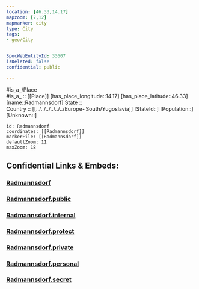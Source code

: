 ```yaml
---
location: [46.33,14.17] 
mapzoom: [7,12] 
mapmarker: city 
type: City
tags:
- geo/City


SpocWebEntityId: 33607
isDeleted: false
confidential: public

---
```

#is_a_/Place  
#is_a_ :: [[Place]] 
[has_place_longitude::14.17] 
[has_place_latitude::46.33] 
[name::Radmannsdorf] 
State ::  
Country :: [[../../../../../../Europe~South/Yugoslavia]] 
[StateId::] 
[Population::] 
[Unknown::] 


```leaflet
id: Radmannsdorf
coordinates: [[Radmannsdorf]] 
markerFile: [[Radmannsdorf]] 
defaultZoom: 11 
maxZoom: 18
```


## Confidential Links & Embeds: 

### [Radmannsdorf](/_Standards/Earth/Continent/Europe/Europe~Central/Slovenia/Regions~Slovenia/Gorenjska/counties~Gorenjska/Radovljica/City/Radmannsdorf.md) 

### [Radmannsdorf.public](/_public/Earth/Continent/Europe/Europe~Central/Slovenia/Regions~Slovenia/Gorenjska/counties~Gorenjska/Radovljica/City/Radmannsdorf.public.md) 

### [Radmannsdorf.internal](/_internal/Earth/Continent/Europe/Europe~Central/Slovenia/Regions~Slovenia/Gorenjska/counties~Gorenjska/Radovljica/City/Radmannsdorf.internal.md) 

### [Radmannsdorf.protect](/_protect/Earth/Continent/Europe/Europe~Central/Slovenia/Regions~Slovenia/Gorenjska/counties~Gorenjska/Radovljica/City/Radmannsdorf.protect.md) 

### [Radmannsdorf.private](/_private/Earth/Continent/Europe/Europe~Central/Slovenia/Regions~Slovenia/Gorenjska/counties~Gorenjska/Radovljica/City/Radmannsdorf.private.md) 

### [Radmannsdorf.personal](/_personal/Earth/Continent/Europe/Europe~Central/Slovenia/Regions~Slovenia/Gorenjska/counties~Gorenjska/Radovljica/City/Radmannsdorf.personal.md) 

### [Radmannsdorf.secret](/_secret/Earth/Continent/Europe/Europe~Central/Slovenia/Regions~Slovenia/Gorenjska/counties~Gorenjska/Radovljica/City/Radmannsdorf.secret.md)

